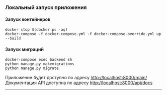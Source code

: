 ### Локальный запуск приложения
#### Запуск контейнеров
```shell
docker stop $(docker ps -aq)
docker-compose -f docker-compose.yml -f docker-compose.override.yml up --build
```

#### Запуск миграций
```shell
docker-compose exec backend sh
python manage.py makemigrations
python manage.py migrate
```

Приложение будет доступно по адресу [http://localhost:8000/main/](http://localhost:8000/main/)  
Документация API доступна по адресу [http://localhost:8000/api/docs](http://localhost:8000/api/docs/)

----
